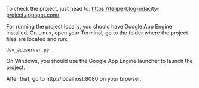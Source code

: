 To check the project, just head to:
https://felipe-blog-udacity-project.appspot.com/

For running the project locally, you should have Google App Engine installed.
On Linux, open your Terminal, go to the folder where the project files are
located and run:

```
dev_appserver.py .
```

On Windows, you should use the Google App Engine launcher to launch the project.

After that, go to http://localhost:8080 on your browser.
